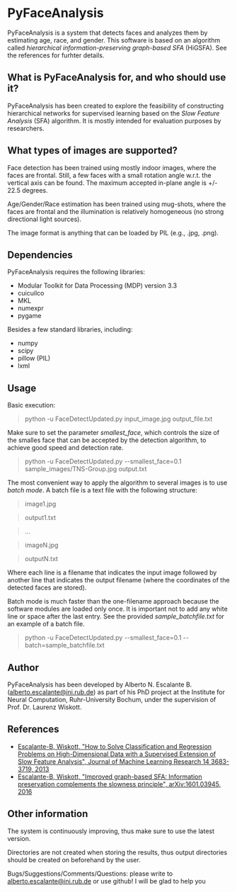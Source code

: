 # PyFaceAnalysis
PyFaceAnalysis is a system that detects faces and analyzes them by estimating age, race, and gender. 
This software is based on an algorithm called *hierarchical information-preserving graph-based SFA* (HiGSFA). See the references for furhter details.

## What is PyFaceAnalysis for, and who should use it?
PyFaceAnalysis has been created to explore the feasibility of constructing hierarchical networks for supervised learning based on the *Slow Feature Analysis* (SFA) algorithm. It is mostly intended for evaluation purposes by researchers. 

## What types of images are supported?
Face detection has been trained using mostly indoor images, where the faces are frontal. Still, a few faces with a small rotation angle w.r.t. the vertical axis can be found. The maximum accepted in-plane angle is +/- 22.5 degrees.

Age/Gender/Race estimation has been trained using mug-shots, where the faces are frontal and the illumination is relatively homogeneous (no strong directional light sources).

The image format is anything that can be loaded by PIL (e.g., .jpg, .png).

## Dependencies
PyFaceAnalysis requires the following libraries:
* Modular Toolkit for Data Processing (MDP) version 3.3
* cuicuilco
* MKL
* numexpr
* pygame

Besides a few standard libraries, including:
* numpy
* scipy
* pillow (PIL)
* lxml

## Usage
Basic execution:
  > python -u FaceDetectUpdated.py input_image.jpg output_file.txt

Make sure to set the parameter *smallest_face*, which controls the size of the smalles face that can be accepted by the detection algorithm, to achieve good speed and detection rate. 
  > python -u FaceDetectUpdated.py --smallest_face=0.1 sample_images/TNS-Group.jpg output.txt

The most convenient way to apply the algorithm to several images is to use *batch mode*. A batch file is a text file with the following structure:
> image1.jpg

> output1.txt

> ...

> imageN.jpg

> outputN.txt

Where each line is a filename that indicates the input image followed by another line that indicates the output filename (where the coordinates of the detected faces are stored).

Batch mode is much faster than the one-filename approach because the software modules are loaded only once. It is important not to add  any white line or space after the last entry. See the provided *sample_batchfile.txt* for an example of a batch file.
  > python -u FaceDetectUpdated.py --smallest_face=0.1 --batch=sample_batchfile.txt

## Author
PyFaceAnalysis has been developed by Alberto N. Escalante B. (alberto.escalante@ini.rub.de) as part of his PhD project at the Institute for Neural Computation, Ruhr-University Bochum, under the supervision of Prof. Dr. Laurenz Wiskott.

## References

* [Escalante-B, Wiskott, "How to Solve Classification and Regression Problems on High-Dimensional Data with a Supervised Extension of Slow Feature Analysis", Journal of Machine Learning Research 14 3683-3719, 2013](http://www.jmlr.org/papers/volume14/escalante13a/escalante13a.pdf)
* [Escalante-B, Wiskott, "Improved graph-based SFA: Information preservation complements the slowness principle", arXiv:1601.03945, 2016](https://arxiv.org/abs/1601.03945)


## Other information
The system is continuously improving, thus make sure to use the latest version.

Directories are not created when storing the results, thus output directories should be created on beforehand by the user.

Bugs/Suggestions/Comments/Questions: please write to alberto.escalante@ini.rub.de or use github!
I will be glad to help you
